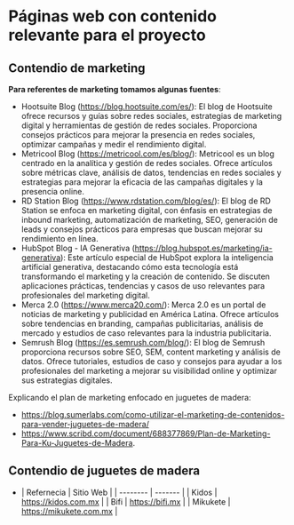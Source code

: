 # Páginas web con contenido relevante para el proyecto

## Contendio de marketing
**Para referentes de marketing tomamos algunas fuentes**:
- Hootsuite Blog (https://blog.hootsuite.com/es/): El blog de Hootsuite ofrece recursos y guías sobre redes sociales, estrategias de marketing digital y herramientas de gestión de redes sociales. Proporciona consejos prácticos para mejorar la presencia en redes sociales, optimizar campañas y medir el rendimiento digital.
- Metricool Blog (https://metricool.com/es/blog/): Metricool es un blog centrado en la analítica y gestión de redes sociales. Ofrece artículos sobre métricas clave, análisis de datos, tendencias en redes sociales y estrategias para mejorar la eficacia de las campañas digitales y la presencia online.
- RD Station Blog (https://www.rdstation.com/blog/es/): El blog de RD Station se enfoca en marketing digital, con énfasis en estrategias de inbound marketing, automatización de marketing, SEO, generación de leads y consejos prácticos para empresas que buscan mejorar su rendimiento en línea.
- HubSpot Blog - IA Generativa (https://blog.hubspot.es/marketing/ia-generativa): Este artículo especial de HubSpot explora la inteligencia artificial generativa, destacando cómo esta tecnología está transformando el marketing y la creación de contenido. Se discuten aplicaciones prácticas, tendencias y casos de uso relevantes para profesionales del marketing digital.
- Merca 2.0 (https://www.merca20.com/): Merca 2.0 es un portal de noticias de marketing y publicidad en América Latina. Ofrece artículos sobre tendencias en branding, campañas publicitarias, análisis de mercado y estudios de caso relevantes para la industria publicitaria.
- Semrush Blog (https://es.semrush.com/blog/): El blog de Semrush proporciona recursos sobre SEO, SEM, content marketing y análisis de datos. Ofrece tutoriales, estudios de caso y consejos para ayudar a los profesionales del marketing a mejorar su visibilidad online y optimizar sus estrategias digitales.

Explicando el plan de marketing enfocado en juguetes de madera:
- https://blog.sumerlabs.com/como-utilizar-el-marketing-de-contenidos-para-vender-juguetes-de-madera/ 
- https://www.scribd.com/document/688377869/Plan-de-Marketing-Para-Ku-Juguetes-de-Madera.

## Contendio de juguetes de madera
- | Refernecia    | Sitio Web |
| -------- | ------- |
| Kidos    | https://kidos.com.mx   |
| Bifi     | https://bifi.mx     |
| Mikukete | https://mikukete.com.mx    |
